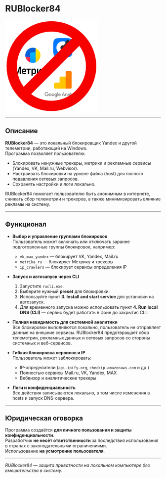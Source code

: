 # RUBlocker84

<img src="./banner.png" alt="RUBlocker84" width="300"/>



---

## Описание

**RUBlocker84** — это локальный блокировщик Yandex и другой телеметрии, работающий на Windows.  
Программа позволяет пользователю:

- Блокировать ненужные трекеры, метрики и рекламные сервисы (Yandex, VK, Mail.ru, Webvisor).  
- Настраивать блокировки на уровне файла (host) для полного подавления сетевых запросов.   
- Сохранять настройки и логи локально.

RUBlocker84 помогает пользователю быть анонимным в интернете, снижать сбор телеметрии и трекеров, а также минимизировать влияние рекламы на систему.

---

## Функционал

- **Выбор и управление группами блокировок**  
  Пользователь может включать или отключать заранее подготовленные группы блокировок, например:  
  - `vk_max_yandex` — блокирует VK, Yandex, Mail.ru  
  - `metrika_ru` — блокирует Метрику и трекеры  
  - `ip_crawlers` — блокирует сервисы определения IP  

- **Запуск и автозапуск через CLI**  
  1. Запустите `rucli.exe`.  
  2. Выберите нужный **preset** для блокировки.  
  3. Используйте пункт **3. Install and start service** для установки на автозапуск.  
  4. Для временного запуска можно использовать пункт **4. Run local DNS (CLI)** — сервис будет работать в фоне до закрытия CLI.

- **Полная невидимость для системной аналитики**  
  Все блокировки выполняются локально, пользователь не отправляет данные на внешние сервисы. RUBlocker84 предотвращает сбор телеметрии, рекламных данных и сетевых запросов со стороны системных и веб-сервисов.

- **Гибкая блокировка сервисов и IP**  
  Пользователь может заблокировать:  
  - IP-определители (`api.ipify.org`, `checkip.amazonaws.com` и др.)  
  - Полностью сервисы Mail.ru, VK, Yandex, MAX  
  - Вебвизор и аналитические трекеры  

- **Логи и конфиденциальность**  
  Все действия записываются локально, в том числе изменения в hosts и запуск DNS-сервера.

---

## Юридическая оговорка

Программа создаётся **для личного пользования и защиты конфиденциальности**.  
Разработчик **не несёт ответственности** за последствия использования в странах с законодательными ограничениями.  
Использование  **на усмотрение пользователя**.  

---

*RUBlocker84 — защита приватности на локальном компьютере без вмешательства в систему.*
